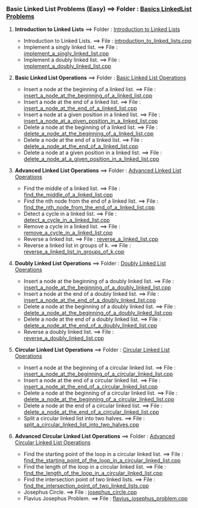 ### Basic Linked List Problems (Easy) ==> Folder : [Basics LinkedList Problems](Basics%20LinkedList%20Problems)

1. **Introduction to Linked Lists** ==> Folder : [Introduction to Linked Lists](Introduction%20to%20Linked%20Lists)

   - Introduction to Linked Lists. ==> File : [introduction_to_linked_lists.cpp](introduction_to_linked_lists.cpp)
   - Implement a singly linked list. ==> File : [implement_a_singly_linked_list.cpp](implement_a_singly_linked_list.cpp)
   - Implement a doubly linked list. ==> File : [implement_a_doubly_linked_list.cpp](implement_a_doubly_linked_list.cpp)

2. **Basic Linked List Operations** ==> Folder : [Basic Linked List Operations](Basic%20Linked%20List%20Operations)

   - Insert a node at the beginning of a linked list. ==> File : [insert_a_node_at_the_beginning_of_a_linked_list.cpp](insert_a_node_at_the_beginning_of_a_linked_list.cpp)
   - Insert a node at the end of a linked list. ==> File : [insert_a_node_at_the_end_of_a_linked_list.cpp](insert_a_node_at_the_end_of_a_linked_list.cpp)
   - Insert a node at a given position in a linked list. ==> File : [insert_a_node_at_a_given_position_in_a_linked_list.cpp](insert_a_node_at_a_given_position_in_a_linked_list.cpp)
   - Delete a node at the beginning of a linked list. ==> File : [delete_a_node_at_the_beginning_of_a_linked_list.cpp](delete_a_node_at_the_beginning_of_a_linked_list.cpp)
   - Delete a node at the end of a linked list. ==> File : [delete_a_node_at_the_end_of_a_linked_list.cpp](delete_a_node_at_the_end_of_a_linked_list.cpp)
   - Delete a node at a given position in a linked list. ==> File : [delete_a_node_at_a_given_position_in_a_linked_list.cpp](delete_a_node_at_a_given_position_in_a_linked_list.cpp)

3. **Advanced Linked List Operations** ==> Folder : [Advanced Linked List Operations](Advanced%20Linked%20List%20Operations)

   - Find the middle of a linked list. ==> File : [find_the_middle_of_a_linked_list.cpp](find_the_middle_of_a_linked_list.cpp)
   - Find the nth node from the end of a linked list. ==> File : [find_the_nth_node_from_the_end_of_a_linked_list.cpp](find_the_nth_node_from_the_end_of_a_linked_list.cpp)
   - Detect a cycle in a linked list. ==> File : [detect_a_cycle_in_a_linked_list.cpp](detect_a_cycle_in_a_linked_list.cpp)
   - Remove a cycle in a linked list. ==> File : [remove_a_cycle_in_a_linked_list.cpp](remove_a_cycle_in_a_linked_list.cpp)
   - Reverse a linked list. ==> File : [reverse_a_linked_list.cpp](reverse_a_linked_list.cpp)
   - Reverse a linked list in groups of k. ==> File : [reverse_a_linked_list_in_groups_of_k.cpp](reverse_a_linked_list_in_groups_of_k.cpp)

4. **Doubly Linked List Operations** ==> Folder : [Doubly Linked List Operations](Doubly%20Linked%20List%20Operations)

   - Insert a node at the beginning of a doubly linked list. ==> File : [insert_a_node_at_the_beginning_of_a_doubly_linked_list.cpp](insert_a_node_at_the_beginning_of_a_doubly_linked_list.cpp)
   - Insert a node at the end of a doubly linked list. ==> File : [insert_a_node_at_the_end_of_a_doubly_linked_list.cpp](insert_a_node_at_the_end_of_a_doubly_linked_list.cpp)
   - Delete a node at the beginning of a doubly linked list. ==> File : [delete_a_node_at_the_beginning_of_a_doubly_linked_list.cpp](delete_a_node_at_the_beginning_of_a_doubly_linked_list.cpp)
   - Delete a node at the end of a doubly linked list. ==> File : [delete_a_node_at_the_end_of_a_doubly_linked_list.cpp](delete_a_node_at_the_end_of_a_doubly_linked_list.cpp)
   - Reverse a doubly linked list. ==> File : [reverse_a_doubly_linked_list.cpp](reverse_a_doubly_linked_list.cpp)

5. **Circular Linked List Operations** ==> Folder : [Circular Linked List Operations](Circular%20Linked%20List%20Operations)

   - Insert a node at the beginning of a circular linked list. ==> File : [insert_a_node_at_the_beginning_of_a_circular_linked_list.cpp](insert_a_node_at_the_beginning_of_a_circular_linked_list.cpp)
   - Insert a node at the end of a circular linked list. ==> File : [insert_a_node_at_the_end_of_a_circular_linked_list.cpp](insert_a_node_at_the_end_of_a_circular_linked_list.cpp)
   - Delete a node at the beginning of a circular linked list. ==> File : [delete_a_node_at_the_beginning_of_a_circular_linked_list.cpp](delete_a_node_at_the_beginning_of_a_circular_linked_list.cpp)
   - Delete a node at the end of a circular linked list. ==> File : [delete_a_node_at_the_end_of_a_circular_linked_list.cpp](delete_a_node_at_the_end_of_a_circular_linked_list.cpp)
   - Split a circular linked list into two halves. ==> File : [split_a_circular_linked_list_into_two_halves.cpp](split_a_circular_linked_list_into_two_halves.cpp)

6. **Advanced Circular Linked List Operations** ==> Folder : [Advanced Circular Linked List Operations](Advanced%20Circular%20Linked%20List%20Operations)

   - Find the starting point of the loop in a circular linked list. ==> File : [find_the_starting_point_of_the_loop_in_a_circular_linked_list.cpp](find_the_starting_point_of_the_loop_in_a_circular_linked_list.cpp)
   - Find the length of the loop in a circular linked list. ==> File : [find_the_length_of_the_loop_in_a_circular_linked_list.cpp](find_the_length_of_the_loop_in_a_circular_linked_list.cpp)
   - Find the intersection point of two linked lists. ==> File : [find_the_intersection_point_of_two_linked_lists.cpp](find_the_intersection_point_of_two_linked_lists.cpp)
   - Josephus Circle. ==> File : [josephus_circle.cpp](josephus_circle.cpp)
   - Flavius Josephus Problem. ==> File : [flavius_josephus_problem.cpp](flavius_josephus_problem.cpp)
